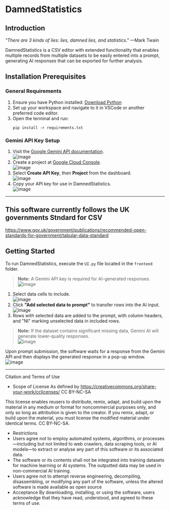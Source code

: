 # DamnedStatistics  

## Introduction  
*"There are 3 kinds of lies: lies, damned lies, and statistics."* —Mark Twain  

DamnedStatistics is a CSV editor with extended functionality that enables multiple records from multiple datasets to be easily entered into a prompt, generating AI responses that can be exported for further analysis.  

## Installation Prerequisites  
### General Requirements  
1. Ensure you have Python installed: [Download Python](https://www.python.org/downloads/)  
2. Set up your workspace and navigate to it in VSCode or another preferred code editor.  
3. Open the terminal and run:  
   ```
   pip install -r requirements.txt
   ```

### Gemini API Key Setup  
1. Visit the [Google Gemini API documentation](https://ai.google.dev/gemini-api/docs/api-key).  
   ![image](https://github.com/user-attachments/assets/1de3c176-ce34-47c8-baa3-ecd9a45f69d1)  
2. Create a project at [Google Cloud Console](https://console.cloud.google.com/projectcreate?pli=1&inv=1&invt=AbzgOw).  
   ![image](https://github.com/user-attachments/assets/52912450-78db-427a-ad60-b77b2f54743b)  
3. Select **Create API Key**, then **Project** from the dashboard.  
   ![image](https://github.com/user-attachments/assets/b4f8e770-9d9d-45b1-8c28-8ae13e28e703)  
4. Copy your API key for use in DamnedStatistics.  
   ![image](https://github.com/user-attachments/assets/4276634b-c6d0-4fe7-9b89-6a74a690d6d8)  

---

## This software currently follows the UK governments Stndard for CSV
https://www.gov.uk/government/publications/recommended-open-standards-for-government/tabular-data-standard

## Getting Started  
To run DamnedStatistics, execute the `UI.py` file located in the `frontend` folder.  

> **Note:** A Gemini API key is required for AI-generated responses.  
![image](https://github.com/user-attachments/assets/a5c67ac1-be01-42bf-b487-2a2c0cd49b2d)  

1. Select data cells to include.  
   ![image](https://github.com/user-attachments/assets/5ed1e5b1-c72e-4f91-ae5e-41490ffd0d92)  
2. Click **"Add selected data to prompt"** to transfer rows into the AI input.  
   ![image](https://github.com/user-attachments/assets/c66cd91f-6051-4e53-a954-14023827d231)  
3. Rows with selected data are added to the prompt, with column headers, and "NI" marking unselected data in included rows.  

> **Note:** If the dataset contains significant missing data, Gemini AI will generate lower-quality responses.  
   ![image](https://github.com/user-attachments/assets/754fdf8a-8bae-4757-9467-e0b1f1b209b4)  

Upon prompt submission, the software waits for a response from the Gemini API and then displays the generated response in a pop-up window.  
   ![image](https://github.com/user-attachments/assets/728a10a4-6ce0-4232-8359-2494147b7a9c)  

---

Citation and Terms of Use
- Scope of License As defined by https://creativecommons.org/share-your-work/cclicenses/
CC BY-NC-SA

This license enables reusers to distribute, remix, adapt, and build upon the material in any medium or format for noncommercial purposes only, and only so long as attribution is given to the creator. If you remix, adapt, or build upon the material, you must license the modified material under identical terms. CC BY-NC-SA.
- Restrictions
- Users agree not to employ automated systems, algorithms, or processes—including but not limited to web crawlers, data scraping tools, or AI models—to extract or analyse any part of this software or its associated data.
- The software or its contents shall not be integrated into training datasets for machine learning or AI systems. The outputted data may be used in non-commercial AI training.
- Users agree not to attempt reverse engineering, decompiling, disassembling, or modifying any part of the software, unless the altered software is made available as open source
- Acceptance By downloading, installing, or using the software, users acknowledge that they have read, understood, and agreed to these terms of use.

